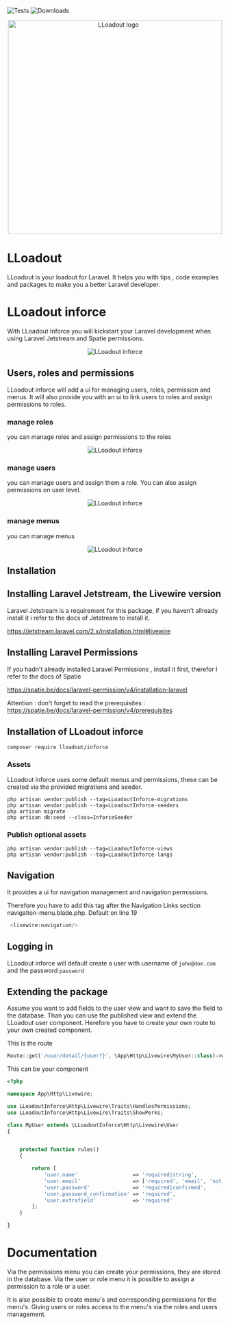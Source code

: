 ![Tests](https://github.com/LLoadout/inforce/workflows/tests/badge.svg)
![Downloads](https://img.shields.io/packagist/dt/lloadout/inforce.svg?style=flat-square)

<p align="center">
    <img src="https://github.com/LLoadout/assets/blob/master/LLoadout_inforce.png" width="500" title="LLoadout logo">
</p>

# LLoadout

LLoadout is your loadout for Laravel.  It helps you with tips , code examples and packages to make you a better Laravel developer.

# LLoadout inforce

With LLoadout Inforce you will kickstart your Laravel development when using Laravel Jetstream and Spatie permissions.

<p align="center">
    <img src="https://github.com/LLoadout/assets/blob/master/inforce/teaser.png"  title="LLoadout inforce">
</p>

## Users, roles and permissions

LLoadout inforce will add a ui for managing users, roles, permission and menus.  It will also provide you with
an ui to link users to roles and assign permissions to roles.

### manage roles 

you can manage roles and assign permissions to the roles 

<p align="center">
    <img src="https://github.com/LLoadout/assets/blob/master/inforce/roles.png"  title="LLoadout inforce">
</p>

### manage users 

you can manage users and assign them a role.  You can also assign permissions on user level.

<p align="center">
    <img src="https://github.com/LLoadout/assets/blob/master/inforce/users.png"  title="LLoadout inforce">
</p>

### manage menus

you can manage menus

<p align="center">
    <img src="https://github.com/LLoadout/assets/blob/master/inforce/menus.png"  title="LLoadout inforce">
</p>



## Installation


## Installing Laravel Jetstream, the Livewire version 

Laravel Jetstream is a requirement for this package, if you haven't allready install it i refer
to the docs of Jetstream to install it.

https://jetstream.laravel.com/2.x/installation.html#livewire

## Installing Laravel Permissions

If you hadn't already installed Laravel Permissions , install it first, therefor I refer to the docs of Spatie

https://spatie.be/docs/laravel-permission/v4/installation-laravel

Attention : don't forget to read the prerequisites : https://spatie.be/docs/laravel-permission/v4/prerequisites

## Installation of LLoadout inforce 

```shell
composer require lloadout/inforce
```

### Assets 

LLoadout inforce uses some default menus and permissions, these can be created via the provided migrations and seeder.

```shell
php artisan vendor:publish --tag=LLoadoutInforce-migrations
php artisan vendor:publish --tag=LLoadoutInforce-seeders
php artisan migrate
php artisan db:seed --class=InforceSeeder
```

### Publish optional assets

```shell
php artisan vendor:publish --tag=LLoadoutInforce-views
php artisan vendor:publish --tag=LLoadoutInforce-langs
```

## Navigation

It provides a ui for navigation management and navigation permissions.

Therefore you have to add this tag after the Navigation Links section navigation-menu.blade.php. Default on line 19

```php 
 <livewire:navigation/>
```

## Logging in

LLoadout inforce will default create a user with username of `john@doe.com` and the password `password`

## Extending the package

Assume you want to add fields to the user view and want to save the field to the database.  Than you can use the published view and extend the LLoadout user component.
Herefore you have to create your own route to your own created component.

This is the route 

```php
Route::get('/user/detail/{user?}', \App\Http\Livewire\MyUser::class)->whereNumber('id')->name('users.edit'); 
```

This can be your component
```php
<?php

namespace App\Http\Livewire;

use LLoadoutInforce\Http\Livewire\Traits\HandlesPermissions;
use LLoadoutInforce\Http\Livewire\Traits\ShowPerks;

class MyUser extends \LLoadoutInforce\Http\Livewire\User
{


    protected function rules()
    {

        return [
            'user.name'                  => 'required|string',
            'user.email'                 => ['required', 'email', 'not_in:' . $this->user->id],
            'user.password'              => 'required|confirmed',
            'user.password_confirmation' => 'required',
            'user.extrafield'            => 'required'
        ];
    }

}

```

# Documentation 

Via the permissions menu you can create your permissions, they are stored in the database.  Via the user or role menu it is possible to assign a permission to a role or a user.

It is also possible to create menu's and corresponding permissions for the menu's.  Giving users or roles access to the menu's via the roles and users management.
